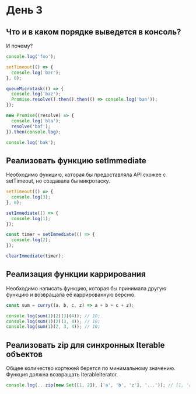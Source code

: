 # День 3

## Что и в каком порядке выведется в консоль?

И почему?

```js
console.log('foo');

setTimeout(() => {
  console.log('bar');
}, 0);

queueMicrotask(() => {
  console.log('baz');
  Promise.resolve().then().then(() => console.log('ban'));
});

new Promise((resolve) => {
  console.log('bla');
  resolve('baf');
}).then(console.log);

console.log('bak');
```

## Реализовать функцию setImmediate

Необходимо функцию, которая бы предоставляла API схожее с setTimeout, но создавала бы микротаску.

```js
setTimeout(() => {
  console.log(3);
}, 0);

setImmediate(() => {
  console.log(1);
});

const timer = setImmediate(() => {
  console.log(2);
});

clearImmediate(timer);
```

## Реализация функции каррирования

Необходимо написать функцию, которая бы принимала другую функцию и возвращала её каррированную версию.

```js
const sum = curry((a, b, c, z) => a + b + c + z);

console.log(sum(1)(2)(3)(4)); // 10;
console.log(sum(1)(2)(3, 4)); // 10;
console.log(sum(1)(2, 3, 4)); // 10;

```

## Реализовать zip для синхронных Iterable объектов

Общее количество кортежей берется по минимальному значению.
Функция должна возвращать IterableIterator.

```js
console.log(...zip(new Set([1, 2]), ['a', 'b', 'z'], '...')); // [1, 'a', '.'] [2, 'b', '.']
```